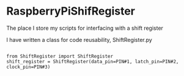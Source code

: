 # RaspberryPiShifRegister
The place I store my scripts for interfacing with a shift register


I have written a class for code reusability, ShiftRegister.py


<code>
from ShiftRegister import ShiftRegister
shift_register = ShiftRegister(data_pin=PIN#1, latch_pin=PIN#2, clock_pin=PIN#3)
</code>

